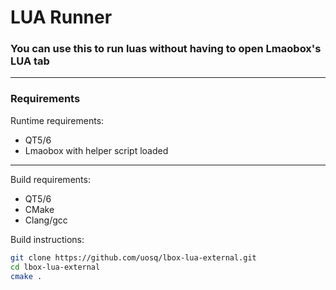 # LUA Runner

### You can use this to run luas without having to open Lmaobox's LUA tab

---

### Requirements

Runtime requirements:

+ QT5/6
+ Lmaobox with helper script loaded

---

Build requirements:
+ QT5/6
+ CMake
+ Clang/gcc

Build instructions:

```sh
git clone https://github.com/uosq/lbox-lua-external.git
cd lbox-lua-external
cmake .
```
